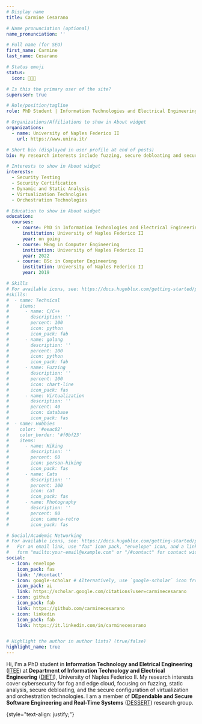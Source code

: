```yaml
---
# Display name
title: Carmine Cesarano

# Name pronunciation (optional)
name_pronunciation: ''

# Full name (for SEO)
first_name: Carmine
last_name: Cesarano

# Status emoji
status:
  icon: 👨🏻‍💻

# Is this the primary user of the site?
superuser: true

# Role/position/tagline
role: PhD Student | Information Technologies and Electrical Engineering (ITEE)

# Organizations/Affiliations to show in About widget
organizations:
  - name: University of Naples Federico II
    url: https://www.unina.it/

# Short bio (displayed in user profile at end of posts)
bio: My research interests include fuzzing, secure debloating and secure configurations. 

# Interests to show in About widget
interests:
  - Security Testing
  - Security Certification
  - Dynamic and Static Analysis 
  - Virtualization Technolgies
  - Orchestration Technologies

# Education to show in About widget
education:
  courses:
    - course: PhD in Information Technologies and Electrical Engineering
      institution: University of Naples Federico II
      year: on going
    - course: MEng in Computer Engineering
      institution: University of Naples Federico II
      year: 2022
    - course: BSc in Computer Engineering
      institution: University of Naples Federico II
      year: 2019

# Skills
# For available icons, see: https://docs.hugoblox.com/getting-started/page-builder/#icons
#skills:
#  - name: Technical
#    items:
#      - name: C/C++
#        description: ''
#        percent: 100
#        icon: python
#        icon_pack: fab
#      - name: golang
#        description: ''
#        percent: 100
#        icon: python
#        icon_pack: fab
#      - name: Fuzzing
#        description: ''
#        percent: 100
#        icon: chart-line
#        icon_pack: fas
#      - name: Virtualization
#        description: ''
#        percent: 40
#        icon: database
#        icon_pack: fas
#  - name: Hobbies
#    color: '#eeac02'
#    color_border: '#f0bf23'
#    items:
#      - name: Hiking
#        description: ''
#        percent: 60
#        icon: person-hiking
#        icon_pack: fas
#      - name: Cats
#        description: ''
#        percent: 100
#        icon: cat
#        icon_pack: fas
#      - name: Photography
#        description: ''
#        percent: 80
#        icon: camera-retro
#        icon_pack: fas

# Social/Academic Networking
# For available icons, see: https://docs.hugoblox.com/getting-started/page-builder/#icons
#   For an email link, use "fas" icon pack, "envelope" icon, and a link in the
#   form "mailto:your-email@example.com" or "/#contact" for contact widget.
social:
  - icon: envelope
    icon_pack: fas
    link: '/#contact'
  - icon: google-scholar # Alternatively, use `google-scholar` icon from `ai` icon pack
    icon_pack: ai
    link: https://scholar.google.com/citations?user=carminecesarano
  - icon: github
    icon_pack: fab
    link: https://github.com/carminecesarano
  - icon: linkedin
    icon_pack: fab
    link: https://it.linkedin.com/in/carminecesarano


# Highlight the author in author lists? (true/false)
highlight_name: true
---
```


Hi, I'm a PhD student in **Information Technology and Eletrical Engineering** ([ITEE](https://itee.dieti.unina.it/)) at **Department of Information Technology and Electrical Engineering** ([DIETI](https://www.dieti.unina.it/index.php/en/)), University of Naples Federico II. My research interests cover cybersecurity for fog and edge cloud, focusing on fuzzing, static analysis, secure debloating, and the secure configuration of virtualization and orchestration technologies. I am a member of **DEpendable and Secure Software Engineering and Real-Time Systems** ([DESSERT](https://dessert.unina.it/)) research group.








{style="text-align: justify;"}
